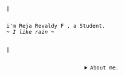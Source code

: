<!-- Profile -->
<p align="left"><strong><samp>|</samp></strong></p>    <p align="left">
<samp><br>i'm Reja Revaldy F , a Student.<br>
<i>~ I like rain ~</i>
</samp><br><br>
</p>    
<p align="left"><strong><samp>|</samp></strong></p>
<br>

<details align="center">
<summary><samp>About me.</samp></summary>
<br>
	
<details align="center">
<summary><samp>Contact Me.</samp></summary>
<br>
<a href="mailto:rejarevaldyf@gmail.com"><img src="https://img.shields.io/badge/Gmail-1f2430?style=for-the-badge&logo=gmail&logoColor=white"></a>
<a href="https://www.reddit.com/user/Revvvu"><img src="https://img.shields.io/badge/Reddit-1f2430?style=for-the-badge&logo=reddit&logoColor=white"></a>
<a href="https://www.instagram.com/rev4ldy/"><img src="https://img.shields.io/badge/Instagram-1f2430?style=for-the-badge&logo=instagram&logoColor=white"></a>
<a href="https://steamcommunity.com/id/Rev99"><img src="https://img.shields.io/badge/Steam-1f2430?style=for-the-badge&logo=steam&logoColor=white"></a>
<a href="https://open.spotify.com/user/31p533jyznrma4uzlrqkif36wm2m"><img src="https://img.shields.io/badge/Spotify-1f2430?&style=for-the-badge&logo=spotify&logoColor=white"></a>
<br/>
</details>
	

<details align="center">
<summary><samp>Language & Tools.</samp></summary>
<br>
<a href="#" ><img alt="windows" src="https://img.shields.io/badge/Windows-1f2430?style=for-the-badge&logo=windows&logoColor=white"></a>
<a href="#" ><img alt="vscode" src="https://img.shields.io/badge/Visual_Studio_Code-1f2430?style=for-the-badge&logo=visual%20studio%20code&logoColor=white"></a> 
<a href="#" ><img alt="css" src="https://img.shields.io/badge/CSS3-1f2430?style=for-the-badge&logo=css3&logoColor=white"></a>
<a href="#" ><img alt="php" src="https://img.shields.io/badge/PHP-1f2430?style=for-the-badge&logo=php&logoColor=white"></a>
<a href="#" ><img alt="bootstrap" src="https://img.shields.io/badge/Bootstrap-1f2430?style=for-the-badge&logo=bootstrap&logoColor=white"></a>
<a href="#" ><img alt="heroku" src="https://img.shields.io/badge/Heroku-1f2430?style=for-the-badge&logo=heroku&logoColor=white"></a> 
<a href="#" ><img alt="laravel" src="https://img.shields.io/badge/Laravel-1f2430?style=for-the-badge&logo=laravel&logoColor=white"></a>
<a href="#" ><img alt="html" src="https://img.shields.io/badge/HTML5-1f2430?style=for-the-badge&logo=html5&logoColor=white"></a>
<a href="#" ><img alt="linux" src="https://img.shields.io/badge/Linux-1f2430?style=for-the-badge&logo=linux&logoColor=white"></a>
<a href="#" ><img alt="shell" src="https://img.shields.io/badge/Shell_Script-1f2430?style=for-the-badge&logo=gnu-bash&logoColor=white"></a>
<a href="#" ><img alt="mysql" src="https://img.shields.io/badge/MySQL-1f2430?style=for-the-badge&logo=mysql&logoColor=white"></a>
</details>

	
<details>
<summary><samp>My Statistics.</samp></summary>
<br>
<p align="left">
  <a href="">
    <img width="49.5%" src="https://github-readme-stats.vercel.app/api?username=revaldy-30&theme=ayu-mirage&show_icons=true&hide_border=true" />
    <img width="49.5%" src="https://github-readme-streak-stats.herokuapp.com/?user=revaldy-30&theme=ayu-mirage&hide_border=true" />
  </a>
</p>

![Reja Revaldy F's Activity Graph](https://activity-graph.herokuapp.com/graph?username=revaldy-30&custom_title=Reja%20Revaldy%20F's%20Contribution%20Graph&theme=xcode&bg_color=1F2430&hide_border=true&line=d2b270&point=d2b270)
<br/>
</details>
</details>
